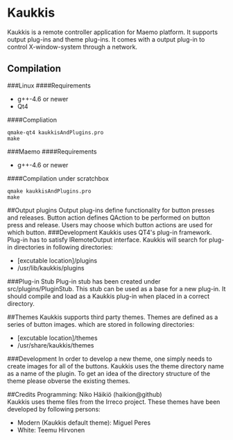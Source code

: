 ﻿
# Kaukkis
Kaukkis is a remote controller application for Maemo platform. It supports output plug-ins and theme plug-ins. It comes with a output plug-in to control X-window-system through a network.

## Compilation
###Linux
####Requirements
* g++-4.6 or newer
* Qt4

####Compliation
```
qmake-qt4 kaukkisAndPlugins.pro
make
```

###Maemo
####Requirements
* g++-4.6 or newer

####Compilation under scratchbox
```
qmake kaukkisAndPlugins.pro
make
```
##Output plugins
Output plug-ins define functionality for button presses and releases. Button action defines QAction to be performed on button press and release. Users may choose which button actions are used for which button.
###Development
Kaukkis uses QT4's plug-in framework. Plug-in has to satisfy IRemoteOutput interface. Kaukkis will search for plug-in directories in following directories:
* [excutable location]/plugins
* /usr/lib/kaukkis/plugins

###Plug-in Stub
Plug-in stub has been created under src/plugins/PluginStub. This stub can be used as a base for a new plug-in. It should compile and load as a Kaukkis plug-in when placed in a correct directory.

##Themes
Kaukkis supports third party themes. Themes are defined as a series of button images. which are stored in following directories:
* [excutable location]/themes
* /usr/share/kaukkis/themes

###Development
In order to develop a new theme, one simply needs to create images for all of the buttons. Kaukkis uses the theme directory name as a name of the plugin. To get an idea of the directory structure of the theme please obverse the existing themes.

##Credits
Programming: Niko Häikiö (haikion@github) </br>
Kaukkis uses theme files from the Irreco project. These themes have been developed by following persons: </br>
* Modern (Kaukkis default theme): Miguel Peres 
* White: Teemu Hirvonen 
